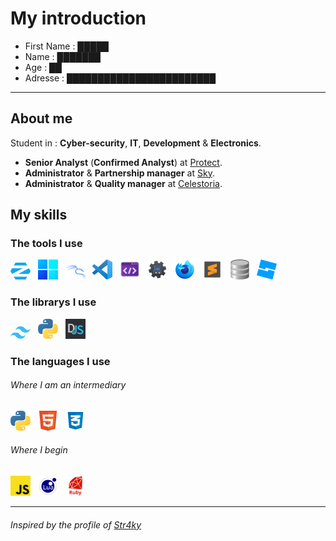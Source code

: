 # My introduction
- First Name : █████
- Name : ███████
- Age : ██
- Adresse : ████████████████████████

****

## About me
Student in : **Cyber-security**, **IT**, **Development** & **Electronics**.
- **Senior Analyst** (**Confirmed Analyst**) at [Protect](https://www.protect-bot.fr/).
- **Administrator** & **Partnership manager** at [Sky](https://skybot.fr/).
- **Administrator** & **Quality manager** at [Celestoria](https://discord.gg/H2eP8RE38x).

## My skills

### The tools I use
<a href="https://zorin.com/" target="_blank"><img src="ressources/ZorinOS.png" alt="ZorinOs" title="ZorinOs" width=32px></a>
 &nbsp;
<a href="https://www.microsoft.com/windows" target="_blank"><img src="ressources/Windows11.png" alt="Windows" title="Windows" width=32px></a>
 &nbsp;
<a href="https://www.kali.org/" target="_blank"><img src="ressources/kali_linux_blue.png" alt="Kali Linux" title="Kali Linux" width=32px></a>
 &nbsp;
<a href="https://code.visualstudio.com" target="_blank"><img src="ressources/VisualStudioCode.png" alt="Visual Studio Code" title="Visual Studio Code" width=32px></a>
 &nbsp;
<a href="https://devtoys.app/" target="_blank"><img src="ressources/devtoys.png" alt="DevToys" title="DevToys" width=32px></a>
 &nbsp;
<a href="https://dbotmaker.io" target="_blank"><img src="ressources/DBM.png" alt="Discord Bot Maker" title="Discord Bot Maker" width=32px></a>
 &nbsp;
<a href="https://www.mozilla.org/fr/firefox/developer/" target="_blank"><img src="ressources/firefox_dev.png" alt="Firefox Developer Edition" title="Firefox Developer" width=32px></a>
 &nbsp;
<a href="https://www.sublimetext.com/" target="_blank"><img src="ressources/sublime_text.png" alt="Sublime Text" title="Sublime Text" width=32px></a>
 &nbsp;
<a href="https://sqlitebrowser.org/" target="_blank"><img src="ressources/sqlite_browser.png" alt="DB Browser for SQLite" title="DB4S" width=32px></a>
 &nbsp;
<a href="https://create.roblox.com/" target="_blank"><img src="ressources/roblox_studio.png" alt="Roblox Studio" title="Roblox Studio" width=32px></a>

### The librarys I use
<a href="https://tailwindcss.com/" target="_blank"><img src="ressources/tailwind.png" alt="TailWindCSS" title="TailWind" width=32px></a>
 &nbsp;
<a href="https://docs.python.org/3/library/tkinter.html" target="_blank"><img src="ressources/python.png" alt="Python Tkinter" title="Tkinter" width=32px></a>
 &nbsp;
<a href="https://discord.js.org/" target="_blank"><img src="ressources/discordjs.png" alt="Discord.js" title="Discord.JS" width=32px></a>

### The languages I use
###### Where I am an intermediary
<a href="https://www.python.org/" target="_blank"><img src="ressources/python.png" alt="Python" title="Python" width=32px></a>
 &nbsp;
 <a href="https://fr.wikipedia.org/wiki/Hypertext_Markup_Language" target="_blank"><img src="ressources/HTML.png" alt="HTML5" title="HTML" width=32px></a>
 &nbsp;
<a href="https://fr.wikipedia.org/wiki/Feuilles_de_style_en_cascade" target="_blank"><img src="ressources/css.png" alt="CSS" title="CSS" width=32px></a>
 &nbsp;

###### Where I begin
 <a href="https://fr.wikipedia.org/wiki/JavaScript" target="_blank"><img src="ressources/JavaScript.png" alt="JavaScript" title="JavaScript" width=32px></a>
 &nbsp; 
<a href="https://www.lua.org/" target="_blank"><img src="ressources/lua_logo.png" alt="LUA" title="LUA" width=32px></a>
 &nbsp; 
<a href="https://www.ruby-lang.org/fr/" target="_blank"><img src="ressources/ruby.png" alt="Ruby" title="Ruby" width=32px></a>

****

 ###### Inspired by the profile of  [Str4ky](https://github.com/Str4ky)